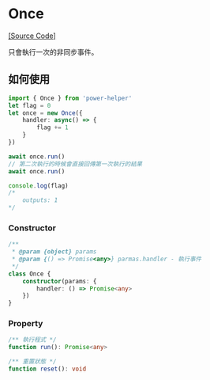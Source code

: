 # Once

[[Source Code]](https://github.com/KHC-ZhiHao/PowerHelper/blob/master/lib/modules/code.ts)

只會執行一次的非同步事件。

## 如何使用

```ts
import { Once } from 'power-helper'
let flag = 0
let once = new Once({
    handler: async() => {
        flag += 1
    }
})

await once.run()
// 第二次執行的時候會直接回傳第一次執行的結果
await once.run()

console.log(flag)
/*
    outputs: 1
*/
```

### Constructor

```ts
/**
 * @param {object} params
 * @param {() => Promise<any>} parmas.handler - 執行事件
 */
class Once {
    constructor(params: {
        handler: () => Promise<any>
    })
}
```

### Property

```ts
/** 執行程式 */
function run(): Promise<any>

/** 重置狀態 */
function reset(): void
```
